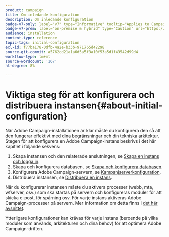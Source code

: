 ```yaml
---
product: campaign
title: Om inledande konfiguration
description: Om inledande konfiguration
badge-v7-only: label="v7" type="Informative" tooltip="Applies to Campaign Classic v7 only"
badge-v7-prem: label="on-premise & hybrid" type="Caution" url="https://experienceleague.adobe.com/docs/campaign-classic/using/installing-campaign-classic/architecture-and-hosting-models/hosting-models-lp/hosting-models.html?lang=en" tooltip="Applies to on-premise and hybrid deployments only"
audience: installation
content-type: reference
topic-tags: initial-configuration
exl-id: f77ba178-0dfb-4a2e-b33b-971765d42298
source-git-commit: a5762cd21a1a6d5a5f3a10f53a5d1f43542d99d4
workflow-type: tm+mt
source-wordcount: '167'
ht-degree: 8%

---
```


# Viktiga steg för att konfigurera och distribuera instansen{#about-initial-configuration}



När Adobe Campaign-installationen är klar måste du konfigurera den så att den fungerar effektivt med dina begränsningar och din tekniska arkitektur. Stegen för att konfigurera en Adobe Campaign-instans beskrivs i det här kapitlet i följande sekvens:

1. Skapa instansen och den relaterade anslutningen, se [Skapa en instans och logga in](../../installation/using/creating-an-instance-and-logging-on.md).
1. Skapa och konfigurera databasen, se [Skapa och konfigurera databasen](../../installation/using/creating-and-configuring-the-database.md).
1. Konfigurera Adobe Campaign-servern, se [Kampanjserverkonfiguration](../../installation/using/configuring-campaign-server.md).
1. Distribuera instansen, se [Distribuera en instans](../../installation/using/deploying-an-instance.md).

När du konfigurerar instansen måste du aktivera processer (webb, mta, wfserver, osv.) som ska startas på servern och konfigureras moduler för att skicka e-post, för spårning osv. För varje instans aktiveras Adobe Campaign-processer på servern. Mer information om detta finns i [det här avsnittet](../../installation/using/configuring-campaign-server.md#enabling-processes).

Ytterligare konfigurationer kan krävas för varje instans (beroende på vilka moduler som används, arkitekturen och dina behov) för att optimera Adobe Campaign-driften.
